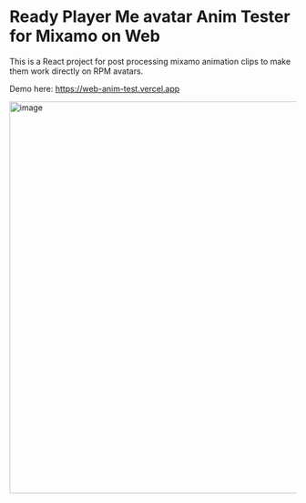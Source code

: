 # Ready Player Me avatar Anim Tester for Mixamo on Web

This is a React project for post processing mixamo animation clips to make them work directly on RPM avatars.

Demo here: https://web-anim-test.vercel.app

<img width="688" alt="image" src="https://github.com/srcnalt/web-anim-test/assets/3163281/3998a83e-f7a8-4953-a962-b3cca055a69a">
